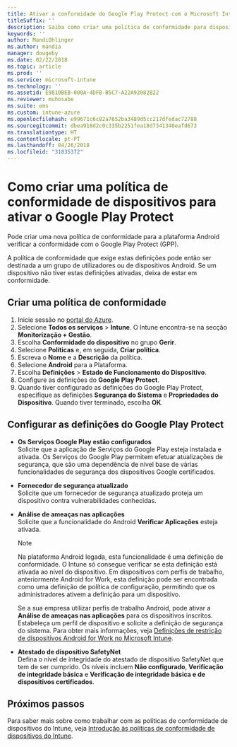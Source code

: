 ```yaml
---
title: Ativar a conformidade do Google Play Protect com o Microsoft Intune
titleSuffix: ''
description: Saiba como criar uma política de conformidade para dispositivos Android para ativar o Google Play Protect.
keywords: ''
author: MandiOhlinger
ms.author: mandia
manager: dougeby
ms.date: 02/22/2018
ms.topic: article
ms.prod: ''
ms.service: microsoft-intune
ms.technology: ''
ms.assetid: E9810BEB-000A-4DFB-B5C7-A22A92082B22
ms.reviewer: muhosabe
ms.suite: ems
ms.custom: intune-azure
ms.openlocfilehash: e99671c6c82a7652ba3489d5cc217dfedac72788
ms.sourcegitcommit: dbea918d2c0c335b2251fea18d7341340eafd673
ms.translationtype: HT
ms.contentlocale: pt-PT
ms.lasthandoff: 04/26/2018
ms.locfileid: "31835372"
---
```

# <a name="how-to-create-a-device-compliance-policy-to-enable-google-play-protect"></a>Como criar uma política de conformidade de dispositivos para ativar o Google Play Protect

Pode criar uma nova política de conformidade para a plataforma Android verificar a conformidade com o Google Play Protect (GPP).

A política de conformidade que exige estas definições pode então ser destinada a um grupo de utilizadores ou de dispositivos Android. Se um dispositivo não tiver estas definições ativadas, deixa de estar em conformidade.

## <a name="create-a-compliance-policy"></a>Criar uma política de conformidade

1. Inicie sessão no [portal do Azure](https://portal.azure.com).
2. Selecione **Todos os serviços** > **Intune**. O Intune encontra-se na secção **Monitorização + Gestão**.
2. Escolha **Conformidade do dispositivo** no grupo **Gerir**. 
3. Selecione **Políticas** e, em seguida, **Criar política**.
4. Escreva o **Nome** e a **Descrição** da política.
5. Selecione **Android** para a Plataforma.
6. Escolha **Definições** > **Estado de Funcionamento do Dispositivo**.
7. Configure as definições do **Google Play Protect**.
8. Quando tiver configurado as definições do Google Play Protect, especifique as definições **Segurança do Sistema** e **Propriedades do Dispositivo**. Quando tiver terminado, escolha **OK**.

## <a name="configure-the-google-play-protect-settings"></a>Configurar as definições do Google Play Protect

 - **Os Serviços Google Play estão configurados**  
   Solicite que a aplicação de Serviços do Google Play esteja instalada e ativada. Os Serviços do Google Play permitem efetuar atualizações de segurança, que são uma dependência de nível base de várias funcionalidades de segurança dos dispositivos Google certificados.
 - **Fornecedor de segurança atualizado**  
   Solicite que um fornecedor de segurança atualizado proteja um dispositivo contra vulnerabilidades conhecidas.
 - **Análise de ameaças nas aplicações**  
   Solicite que a funcionalidade do Android **Verificar Aplicações** esteja ativada.
    > [!Note]  
    > Na plataforma Android legada, esta funcionalidade é uma definição de conformidade. O Intune só consegue verificar se esta definição está ativada ao nível do dispositivo. Em dispositivos com perfis de trabalho, anteriormente Android for Work, esta definição pode ser encontrada como uma definição de política de configuração, permitindo que os administradores ativem a definição para um dispositivo.

    Se a sua empresa utilizar perfis de trabalho Android, pode ativar a **Análise de ameaças nas aplicações** para os dispositivos inscritos. Estabeleça um perfil de dispositivo e solicite a definição de segurança do sistema. Para obter mais informações, veja [Definições de restrição de dispositivos Android for Work no Microsoft Intune](device-restrictions-android-for-work.md).

 - **Atestado de dispositivo SafetyNet**  
   Defina o nível de integridade do atestado de dispositivo SafetyNet que tem de ser cumprido. Os níveis incluem **Não configurado**, **Verificação de integridade básica** e **Verificação de integridade básica e de dispositivos certificados**.




## <a name="next-steps"></a>Próximos passos

Para saber mais sobre como trabalhar com as políticas de conformidade de dispositivos do Intune, veja [Introdução às políticas de conformidade de dispositivos do Intune](device-compliance-get-started.md).